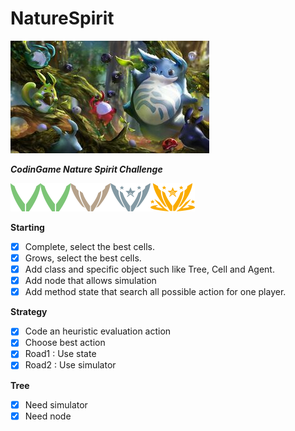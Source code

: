 # NatureSpirit

![](picture/CodinGames_Nature_Spirit.min.jpg)

***CodinGame Nature Spirit Challenge***

![](picture/league_wood.png)![](picture/league_wood.png)![](picture/league_bronze_03.png)![](picture/league_silver_03.png)![](picture/league_gold_03.png)

**Starting**

- [x] Complete, select the best cells.
- [x] Grows, select the best cells.
- [x] Add class and specific object such like Tree, Cell and Agent.
- [x] Add node that allows simulation
- [x] Add method state that search all possible action for one player.

**Strategy**

- [x] Code an heuristic evaluation action
- [x] Choose best action
- [x] Road1 : Use state
- [x] Road2 : Use simulator

**Tree**

- [x] Need simulator
- [x] Need node
